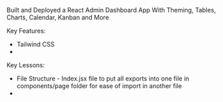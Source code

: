 Built and Deployed a React Admin Dashboard App With Theming, Tables, Charts, Calendar, Kanban and More

Key Features:
- Tailwind CSS
- 

Key Lessons:
- File Structure
        - Index.jsx file to put all exports into one file in components/page folder for ease of import in another file
- 